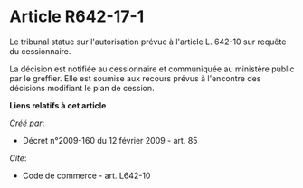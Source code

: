 # Article R642-17-1

Le tribunal statue sur l'autorisation prévue à l'article L. 642-10 sur requête du cessionnaire. 

La décision est notifiée au cessionnaire et communiquée au ministère public par le greffier. Elle est soumise aux recours
prévus à l'encontre des décisions modifiant le plan de cession.

**Liens relatifs à cet article**

_Créé par_:

  - Décret n°2009-160 du 12 février 2009 - art. 85

_Cite_:

  - Code de commerce - art. L642-10
